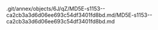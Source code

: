 .git/annex/objects/6J/qZ/MD5E-s1153--ca2cb3a3d6d06ee693c54df3401fd8bd.md/MD5E-s1153--ca2cb3a3d6d06ee693c54df3401fd8bd.md